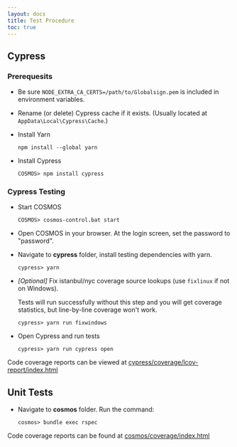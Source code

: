 ```yaml
---
layout: docs
title: Test Procedure
toc: true
---
```


## Cypress

###  Prerequesits

- Be sure `NODE_EXTRA_CA_CERTS=/path/to/Globalsign.pem` is included in environment variables.

- Rename (or delete) Cypress cache if it exists. 
(Usually located at `AppData\Local\Cypress\Cache`.)

- Install Yarn 

	`npm install --global yarn`

- Install Cypress

	`COSMOS> npm install cypress`

### Cypress Testing

- Start COSMOS

	`COSMOS> cosmos-control.bat start`

- Open COSMOS in your browser. At the login screen, set the password to "password".

- Navigate to **cypress** folder, install testing dependencies with yarn.

	`cypress> yarn`

- _[Optional]_ Fix istanbul/nyc coverage source lookups (use `fixlinux` if not on Windows).

    Tests will run successfully without this step and you will get coverage statistics, but line-by-line coverage won't work.

	`cypress> yarn run fixwindows`

- Open Cypress and run tests

	`cypress> yarn run cypress open`

Code coverage reports can be viewed at [cypress/coverage/lcov-report/index.html](./coverage/lcov-report/index.html)


## Unit Tests
- Navigate to **cosmos** folder. Run the command:
 
    `cosmos> bundle exec rspec`

Code coverage reports can be found at [cosmos/coverage/index.html](./cosmos/coverage/index.html)